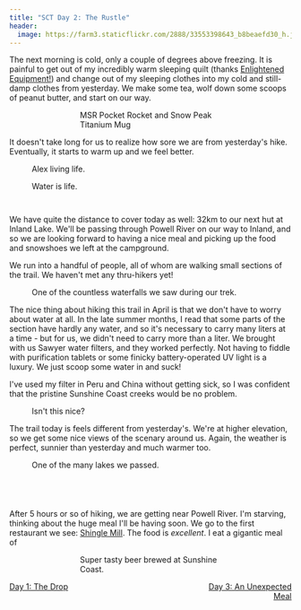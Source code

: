 ```yaml
---
title: "SCT Day 2: The Rustle"
header:
  image: https://farm3.staticflickr.com/2888/33553398643_b8beaefd30_h.jpg
---
```


The next morning is cold, only a couple of degrees above freezing. It is painful to get out of my incredibly warm sleeping quilt (thanks <a href="http://www.enlightenedequipment.com/">Enlightened Equipment!</a>) and change out of my sleeping clothes into my cold and still-damp clothes from yesterday. We make some tea, wolf down some scoops of peanut butter, and start on our way. 

<figure style="width: 50%; margin: auto;">
  <img data-original="https://farm3.staticflickr.com/2893/33521806964_e7513138ba_h.jpg" data-action="zoom" class="inline-image"/>
  <figcaption>MSR Pocket Rocket and Snow Peak Titanium Mug <i class="fa fa-heart-o" aria-hidden="true"></i></figcaption>
</figure>

It doesn't take long for us to realize how sore we are from yesterday's hike. Eventually, it starts to warm up and we feel better.

<figure>
  <img data-original="https://farm3.staticflickr.com/2810/33979319590_356be6646e_h.jpg" data-action="zoom" class="inline-image"/>
  <figcaption>Alex living life.</figcaption>
</figure>
<figure>
  <img data-original="https://farm5.staticflickr.com/4167/34363711875_a641eea485_h.jpg" data-action="zoom" class="inline-image"/>
  <figcaption>Water is life.</figcaption>
</figure>
<figure>
  <img data-original="https://farm3.staticflickr.com/2832/34363711115_3e09e302e8_h.jpg" data-action="zoom" class="inline-image"/>
</figure>
<figure>
  <img data-original="https://farm5.staticflickr.com/4194/34363710585_9ccd282074_h.jpg" data-action="zoom" class="inline-image"/>
</figure>

We have quite the distance to cover today as well: 32km to our next hut at Inland Lake. We'll be passing through Powell River on our way to Inland, and so we are looking forward to having a nice meal and picking up the food and snowshoes we left at the campground. 

We run into a handful of people, all of whom are walking small sections of the trail. We haven't met any thru-hikers yet!

<figure>
  <img data-original="https://farm3.staticflickr.com/2838/34363710235_643cbc6877_h.jpg" data-action="zoom" class="inline-image"/>
  <figcaption>One of the countless waterfalls we saw during our trek.</figcaption>
</figure>

The nice thing about hiking this trail in April is that we don't have to worry about water at all. In the late summer months, I read that some parts of the section have hardly any water, and so it's necessary to carry many liters at a time - but for us, we didn't need to carry more than a liter. We brought with us Sawyer water filters, and they worked perfectly. Not having to fiddle with purification tablets or some finicky battery-operated UV light is a luxury. We just scoop some water in and suck!

I've used my filter in Peru and China without getting sick, so I was confident that the pristine Sunshine Coast creeks would be no problem. 

<figure>
  <img data-original="https://farm3.staticflickr.com/2893/33979314930_fc7284e68d_h.jpg" data-action="zoom" class="inline-image"/>
  <figcaption>Isn't this nice?</figcaption>
</figure>

The trail today is feels different from yesterday's. We're at higher elevation, so we get some nice views of the scenary around us. Again, the weather is perfect, sunnier than yesterday and much warmer too. 

<figure>
  <img data-original="https://farm3.staticflickr.com/2866/34363708735_3439dbe314_h.jpg" data-action="zoom" class="inline-image"/>
  <figcaption>One of the many lakes we passed.</figcaption>
</figure>
<figure>
  <img data-original="https://farm3.staticflickr.com/2806/33979314260_ba5492bd2a_h.jpg" data-action="zoom" class="inline-image"/>
</figure>
<figure>
  <img data-original="https://farm3.staticflickr.com/2808/34363707715_b286398787_h.jpg" data-action="zoom" class="inline-image"/>
</figure>
<figure>
  <img data-original="https://farm3.staticflickr.com/2830/33979314080_74d26aba3d_h.jpg" data-action="zoom" class="inline-image"/>
</figure>
<figure>
  <img data-original="https://farm5.staticflickr.com/4188/34363696425_c928691d5d_h.jpg" data-action="zoom" class="inline-image"/>
</figure>

After 5 hours or so of hiking, we are getting near Powell River. I'm starving, thinking about the huge meal I'll be having soon. We go to the first restaurant we see: <a href="http://shinglemill.ca/">Shingle Mill</a>. The food is <em>excellent</em>. I eat a gigantic meal of 

<figure style="width: 50%; margin: auto;">
  <img data-original="https://farm5.staticflickr.com/4156/33522638024_e2326b3b0a_h.jpg" data-action="zoom" class="inline-image"/>
  <figcaption>Super tasty beer brewed at Sunshine Coast.</figcaption>
</figure>



<div> 
  <div style="float: left; margin: 0; max-width:35%"><p style="text-align: right;"><a href="https://bestcoasttrail.github.io/Day-1-The-Drop/"><i class="fa fa-long-arrow-left" aria-hidden="true"></i> Day 1: The Drop</a></p></div>
  <div style="float: right; max-width:35%"><p style="text-align: right;"><a href="">Day 3: An Unexpected Meal <i class="fa fa-long-arrow-right" aria-hidden="true"></i></a></p></div>
</div>